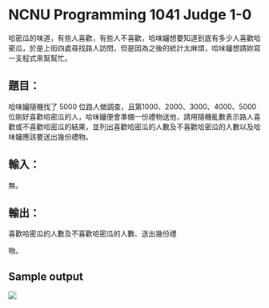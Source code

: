 ﻿# NCNU Programming 1041 Judge 1-0

哈密瓜的味道，有些人喜歡，有些人不喜歡，哈味嬸想要知道到底有多少人喜歡哈密瓜，於是上街四處尋找路人訪問，但是因為之後的統計太麻煩，哈味嬸想請妳寫一支程式來幫幫忙。

## 題目：

哈味嬸隨機找了 5000 位路人做調查，且第1000、2000、3000、4000、5000 位剛好喜歡哈密瓜的人，哈味嬸便會準備一份禮物送他，請用隨機亂數表示路人喜歡或不喜歡哈密瓜的結果，並列出喜歡哈密瓜的人數及不喜歡哈密瓜的人數以及哈味嬸應該要送出幾份禮物。

## 輸入：

無。

## 輸出：

喜歡哈密瓜的人數及不喜歡哈密瓜的人數、送出幾份禮

物。

## Sample output

![](https://i.imgur.com/BGHma6N.png)


